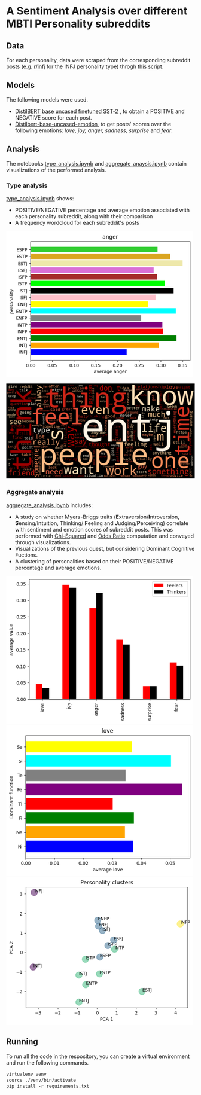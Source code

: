 # __A Sentiment Analysis over different MBTI Personality subreddits__

## __Data__

For each personality, data were scraped from the corresponding subreddit posts (e.g. [r/infj](https://www.reddit.com/r/infj/) for the INFJ personality type) throgh [this script](https://github.com/aleceress/mbti_sentiment/blob/master/subreddit_posts_scraper.py). 

## __Models__
The following models were used.

- [DistilBERT base uncased finetuned SST-2 ](https://huggingface.co/distilbert-base-uncased-finetuned-sst-2-english?text=I+like+you.+I+love+you), to obtain a POSITIVE and NEGATIVE score for each post. 
- [Distilbert-base-uncased-emotion](https://huggingface.co/bhadresh-savani/distilbert-base-uncased-emotion), to get posts' scores over the following emotions: _love, joy, anger, sadness, surprise_ and _fear_.

## __Analysis__
The notebooks [type_analysis.ipynb](https://github.com/aleceress/mbti_sentiment/blob/master/type_analysis.ipynb) and [aggregate_anaysis.ipynb](https://github.com/aleceress/mbti_sentiment/blob/master/aggregate_analysis.ipynb) contain visualizations of the performed analysis.

### __Type analysis__
[type_analysis.ipynb](https://github.com/aleceress/mbti_sentiment/blob/master/type_analysis.ipynb) shows:
- POSITIVE/NEGATIVE percentage and average emotion associated with each personality subreddit, along with their comparison
- A frequency wordcloud for each subreddit's posts

<img src="images/types_anger.png" width="500">

<p align="center">
  <img src="images/entj_wordcloud.png"/>
</p>


### __Aggregate analysis__

[aggregate_analysis.ipynb](https://github.com/aleceress/mbti_sentiment/blob/master/aggregate_analysis.ipynb) includes:

-  A study on whether Myers-Briggs traits (**E**xtraversion/**I**ntroversion, **S**ensing/I**n**tuition, **T**hinking/ **F**eeling and **J**udging/**P**erceiving) correlate with sentiment and emotion scores of subreddit posts. This was performed with  [Chi-Squared](https://en.wikipedia.org/wiki/Chi-squared_test) and [Odds Ratio](https://it.wikipedia.org/wiki/Odds_ratio) computation and conveyed through visualizations.
-  Visualizations of the previous quest, but considering Dominant Cognitive Fuctions.
-  A clustering of personalities based on their POSITIVE/NEGATIVE percentage and average emotions.
  
<img src="images/ftemotion.png" width="500">

<img src="images/domlove.png" width="500">

<img src="images/clusters.png" width="500">


## __Running__ 

To run all the code in the respository, you can create a virtual environment and run the following commands.

```
virtualenv venv 
source ./venv/bin/activate
pip install -r requirements.txt
```